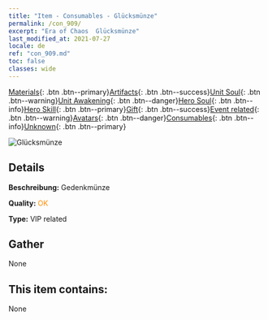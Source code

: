 ```yaml
---
title: "Item - Consumables - Glücksmünze"
permalink: /con_909/
excerpt: "Era of Chaos  Glücksmünze"
last_modified_at: 2021-07-27
locale: de
ref: "con_909.md"
toc: false
classes: wide
---
```

 [Materials](/ItemsDE/){: .btn .btn--primary}[Artifacts](/ItemsDE/Artifacts/){: .btn .btn--success}[Unit Soul](/ItemsDE/UnitSoul/){: .btn .btn--warning}[Unit Awakening](/ItemsDE/UnitAwakening/){: .btn .btn--danger}[Hero Soul](/ItemsDE/HeroSoul/){: .btn .btn--info}[Hero Skill](/ItemsDE/HeroSkill/){: .btn .btn--primary}[Gift](/ItemsDE/Gift/){: .btn .btn--success}[Event related](/ItemsDE/Events/){: .btn .btn--warning}[Avatars](/ItemsDE/Avatars/){: .btn .btn--danger}[Consumables](/ItemsDE/Consumables/){: .btn .btn--info}[Unknown](/ItemsDE/Unknown/){: .btn .btn--primary}

 ![Glücksmünze](/images/t/i_40002.png)

## Details
 **Beschreibung:** Gedenkmünze

 **Quality:** <span style="color: #FF8C00">OK</span>

 **Type:** VIP related

## Gather

  None

## This item contains:

  None

